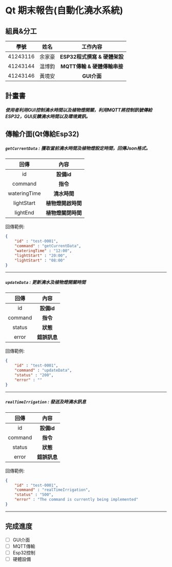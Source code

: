 # Qt 期末報告(自動化澆水系統)

## 組員&分工

| 學號  | 姓名 | **工作內容** |
| :--: | :--: | :--: |
| 41243116  | 余家豪 | **ESP32程式撰寫 & 硬體架設** |
| 41243144  | 温博鈞 | **MQTT傳輸 & 硬體傳輸串接** |
| 41243146  | 黃境安 | **GUI介面** |



## 計畫書

##### 使用者利用GUI控制澆水時間以及植物燈開關，利用MQTT將控制訊號傳給ESP32，GUI反饋澆水時間以及環境資訊。

## 傳輸介面(Qt傳給Esp32)

##### `getCurrentData` : 獲取當前澆水時間及植物燈設定時間，回傳Json格式。

| 回傳  | **內容** |
| :--: | :--: |
| id | **設備id** |
| command | **指令** |
| wateringTime | **澆水時間** |
| lightStart | **植物燈開啟時間** |
| lightEnd | **植物燈關閉時間** |

回傳範例:
```json
{
    "id" : "test-0001",
    "command" : "getCurrentData",
    "wateringTime" : "12:00",
    "lightStart" : "20:00",
    "lightStart" : "08:00"
}
```

---

##### `updateData` : 更新澆水及植物燈開關時間
| 回傳  | **內容** |
| :--: | :--: |
| id | **設備id** |
| command | **指令** |
| status | **狀態** |
| error | **錯誤訊息** |

回傳範例:
```json
{
    "id" : "test-0001",
    "command" : "updateData",
    "status" : "200",
    "error" : ""
}
```

---
##### `realTimeIrrigation` : 發送及時澆水訊息
| 回傳  | **內容** |
| :--: | :--: |
| id | **設備id** |
| command | **指令** |
| status | **狀態** |
| error | **錯誤訊息** |

回傳範例:
```json
{
    "id" : "test-0001",
    "command" : "realTimeIrrigation",
    "status" : "500",
    "error" : "The command is currently being implemented"
}
```

---


## 完成進度

- [ ] GUI介面
- [ ] MQTT傳輸
- [ ] Esp32控制
- [ ] 硬體設備
